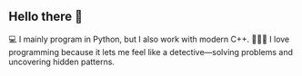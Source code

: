 ## Hello there 👋  
💻 I mainly program in Python, but I also work with modern C++.
🕵🏻‍♂️ I love programming because it lets me feel like a detective—solving problems and uncovering hidden patterns.
